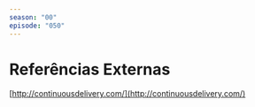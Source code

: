 ```yaml
---
season: "00"
episode: "050"
---
```

# Referências Externas

[http://continuousdelivery.com/](http://continuousdelivery.com/)